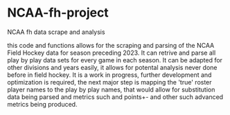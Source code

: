 # NCAA-fh-project
 NCAA fh data scrape and analysis

this code and functions allows for the scraping and parsing of the NCAA Field Hockey data for season preceding 2023. It can retrive and parse all play by play data sets for every game in each season. It can be adapted for other divisions and years easily, it allows for potental analysis never done before in field hockey. It is a work in progress, further development and optimization is required, the next major step is mapping the 'true' roster player names to the play by play names, that would allow for substitution data being parsed and metrics such and points+- and other such advanced metrics being produced.
